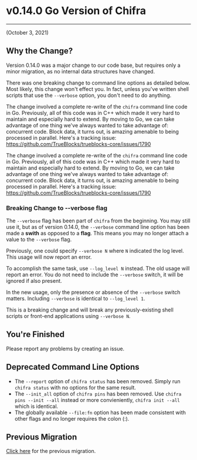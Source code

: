 # v0.14.0 Go Version of Chifra

---

(October 3, 2021)

## Why the Change?

Version 0.14.0 was a major change to our code base, but requires only a minor migration, as no internal data structures have changed.

There was one breaking change to command line options as detailed below. Most likely, this change won't effect you. In fact, unless you've written shell scripts that use the `--verbose` option, you don't need to do anything.

The change involved a complete re-write of the `chifra` command line code in Go. Previously, all of this code was in C++ which made it very hard to maintain and especially hard to extend. By moving to Go, we can take advantage of one thing we've always wanted to take advantage of: concurrent code. Block data, it turns out, is amazing amenable to being processed in parallel. Here's a tracking issue: https://github.com/TrueBlocks/trueblocks-core/issues/1790

The change involved a complete re-write of the `chifra` command line code in Go. Previously, all of this code was in C++ which made it very hard to maintain and especially hard to extend. By moving to Go, we can take advantage of one thing we've always wanted to take advantage of: concurrent code. Block data, it turns out, is amazing amenable to being processed in parallel. Here's a tracking issue: https://github.com/TrueBlocks/trueblocks-core/issues/1790

### Breaking Change to --verbose flag

The `--verbose` flag has been part of `chifra` from the beginning. You may still use it, but as of version 0.14.0, the `--verbose` command line option has been made a **swith** as opposed to a **flag**. This means you may no longer attach a value to the `--verbose` flag.

Previously, one could specify `--verbose N` where `N` indicated the log level. This usage will now report an error.

To accomplish the same task, use `--log_level N` instead. The old usage will report an error. You do not need to include the `--verbose` switch, it will be ignored if also present.

In the new usage, only the presence or absence of the `--verbose` switch matters. Including `--verbose` is identical to `--log_level 1`.

This is a breaking change and will break any previously-existing shell scripts or front-end applications using `--verbose N`.

## You're Finished

Please report any problems by creating an issue.

## Deprecated Command Line Options

- The `--report` option of `chifra status` has been removed. Simply run `chifra status` with no options for the same result.
- The `--init_all` option of `chifra pins` has been removed. Use `chifra pins --init --all` instead or more convieniently, `chifra init --all` which is identical.
- The globally available `--file:fn` option has been made consistent with other flags and no longer requires the colon (:).

## Previous Migration

[Click here](https://github.com/TrueBlocks/trueblocks-core/blob/develop/src/other/migrations/README-0.12.1.md) for the previous migration.

